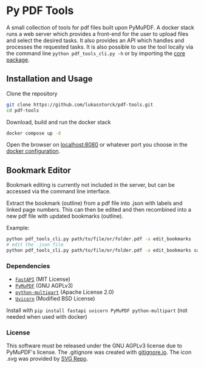 # Py PDF Tools

A small collection of tools for pdf files built upon PyMuPDF.
A docker stack runs a web server which provides a front-end for the user to upload files and select the desired tasks.
It also provides an API which handles and processes the requested tasks.
It is also possible to use the tool locally via the command line `python pdf_tools_cli.py -h` or by importing the [core package](./server/src/pdf_tools_core.py).

## Installation and Usage

Clone the repository

```sh
git clone https://github.com/lukasstorck/pdf-tools.git
cd pdf-tools
```

Download, build and run the docker stack

```sh
docker compose up -d
```

Open the browser on <a href="http://localhost:8080" target="_blank">localhost:8080</a> or whatever port you choose in the [docker configuration](./docker-compose.yaml).

## Bookmark Editor

Bookmark editing is currently not included in the server, but can be accessed via the command line interface.

Extract the bookmark (outline) from a pdf file into .json with labels and linked page numbers.
This can then be edited and then recombined into a new pdf file with updated bookmarks (outline).

Example:

```sh
python pdf_tools_cli.py path/to/file/or/folder.pdf -a edit_bookmarks
# edit the .json file
python pdf_tools_cli.py path/to/file/or/folder.pdf -a edit_bookmarks save
```

### Dependencies

- [`FastAPI`](https://github.com/tiangolo/fastapi/tree/master) (MIT License)
- [`PyMuPDF`](https://www.mupdf.com/index.html) (GNU AGPLv3)
- [`python-multipart`](https://github.com/andrew-d/python-multipart) (Apache License 2.0)
- [`Uvicorn`](https://github.com/encode/uvicorn/tree/master) (Modified BSD License)

Install with `pip install fastapi uvicorn PyMuPDF python-multipart` (not needed when used with docker)

### License

This software must be released under the GNU AGPLv3 license due to PyMuPDF's license.
The .gitignore was created with [gitignore.io](https://github.com/toptal/gitignore.io).
The icon .svg was provided by [SVG Repo](https://www.svgrepo.com/svg/38743/pdf).
